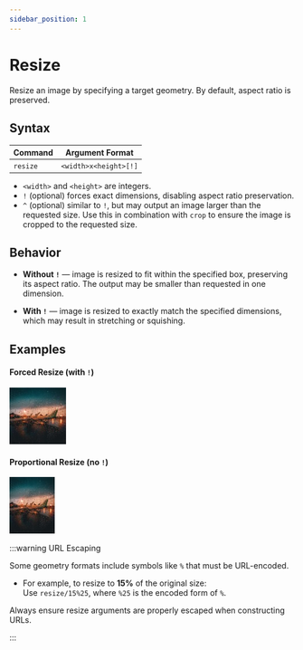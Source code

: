 ```yaml
---
sidebar_position: 1
---
```


# Resize

Resize an image by specifying a target geometry. By default, aspect ratio is preserved.

## Syntax

| Command  | Argument Format       |
|----------|------------------------|
| `resize` | `<width>x<height>[!]`  |

- `<width>` and `<height>` are integers.
- `!` (optional) forces exact dimensions, disabling aspect ratio preservation.
- `^` (optional) similar to `!`, but may output an image larger than the requested size. Use this
                 in combination with `crop` to ensure the image is cropped to the requested size.

## Behavior

- **Without `!`** — image is resized to fit within the specified box, preserving its aspect ratio.
The output may be smaller than requested in one dimension.  
 
- **With `!`** — image is resized to
exactly match the specified dimensions, which may result in stretching or squishing.

## Examples

#### Forced Resize (with `!`)

![Listing 1 - resize/100x100!](../../assets/resize100x100exclamation.jpg "Listing 1")

#### Proportional Resize (no `!`)

![Listing 2 - resize/100x100](../../assets/resize100x100.jpg "Listing 2")

:::warning URL Escaping

Some geometry formats include symbols like `%` that must be URL-encoded.

- For example, to resize to **15%** of the original size:  
  Use `resize/15%25`, where `%25` is the encoded form of `%`.

Always ensure resize arguments are properly escaped when constructing URLs.

:::